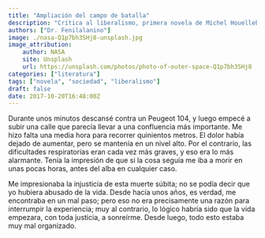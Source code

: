 ```yaml
---
title: "Ampliación del campo de batalla"
description: "Crítica al liberalismo, primera novela de Michel Houellebecq."
authors: ["Dr. Fenilalanino"]
image: ./nasa-Q1p7bh3SHj8-unsplash.jpg
image_attribution:
    author: NASA
    site: Unsplash
    url: https://unsplash.com/photos/photo-of-outer-space-Q1p7bh3SHj8
categories: ["literatura"]
tags: ["novela", "sociedad", "liberalismo"]
draft: false
date: 2017-10-20T16:48:00Z
---
```


Durante unos minutos descansé contra un Peugeot 104, y luego empecé a subir una calle que parecía llevar a una confluencia más importante. Me hizo falta una media hora para recorrer quinientos metros. El dolor había dejado de aumentar, pero se mantenía en un nivel alto. Por el contrario, las dificultades respiratorias eran cada vez más graves, y eso era lo más alarmante. Tenía la impresión de que si la cosa seguía me iba a morir en unas pocas horas, antes del alba en cualquier caso.

Me impresionaba la injusticia de esta muerte súbita; no se podía decir que yo hubiera abusado de la vida. Desde hacía unos años, es verdad, me encontraba en un mal paso; pero eso no era precisamente una razón para interrumpir la experiencia; muy al contrario, lo lógico habría sido que la vida empezara, con toda justicia, a sonreírme. Desde luego, todo esto estaba muy mal organizado.

